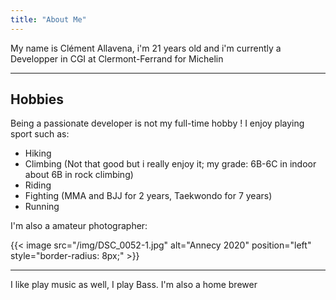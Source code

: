 ```yaml
---
title: "About Me"
---
```


My name is Clément Allavena, i'm 21 years old and i'm currently a Developper in CGI at Clermont-Ferrand for Michelin

---------
Hobbies
---------

Being a passionate developer is not my full-time hobby ! I enjoy playing sport such as:
- Hiking
- Climbing (Not that good but i really enjoy it; my grade: 6B-6C in indoor about 6B in rock climbing)
- Riding
- Fighting (MMA and BJJ for 2 years, Taekwondo for 7 years)
- Running

I'm also a amateur photographer:

{{< image src="/img/DSC_0052-1.jpg" alt="Annecy 2020" position="left" style="border-radius: 8px;" >}}

---------
I like play music as well, I play Bass. I'm also a home brewer